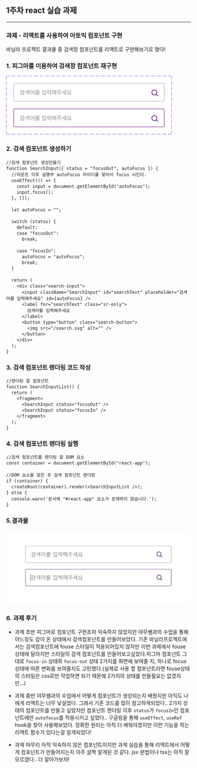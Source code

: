 ## 1주차 react 실습 과제

---

### 과제 - 리액트를 사용하여 아토믹 컴포넌트 구현

바닐라 프로젝트 결과물 중 검색창 컴포넌트를 리액트로 구현해보기로 했다!
&nbsp;
&nbsp;

### 1. 피그마를 이용하여 검색창 컴포넌트 재구현

![피그마 컴포넌트](/public/figma-search-input.jpg)

### 2. 검색 컴포넌트 생성하기

```
//검색 컴포넌트 생성만들기
function SearchInput({ status = "focusOut", autoFocus }) {
  //마운트 이후 실행부 autoFocus 아이디를 찾아서 focus 시킨다.
  useEffect(() => {
    const input = document.getElementById("autoFocus");
    input.focus();
  }, []);

  let autoFocus = "";

  switch (status) {
    default:
    case "focusOut":
      break;

    case "focusIn":
      autoFocus = "autoFocus";
      break;
  }

  return (
    <div class="search-input">
      <input className="SearchInput" id="searchText" placeholder="검색어를 입력해주세요" id={autoFocus} />
      <label for="searchText" class="sr-only">
        검색어를 입력해주세요
      </label>
      <button type="button" class="search-button">
        <img src="/search.svg" alt="" />
      </button>
    </div>
  );
}
```

### 3. 검색 컴포넌트 렌더링 코드 작성

```
//렌더링 할 컴포넌트
function SearchInputList() {
  return (
    <fragment>
      <SearchInput status="focusOut" />
      <SearchInput status="focusIn" />
    </fragment>
  );
}
```

### 4. 검색 컴포넌트 렌더링 실행

```
//검색 컴포넌트를 렌더링 할 DOM 요소
const container = document.getElementById("react-app");

//DOM 요소를 찾은 후 검색 컴포넌트 렌더링
if (container) {
  createRoot(container).render(<SearchInputList />);
} else {
  console.warn('문서에 "#react-app" 요소가 존재하지 않습니다.');
}

```

### 5.결과물

![검색 컴포넌트](/public/01-component.jpg)

### 6. 과제 후기

- 과제 초반
  피그마로 컴포넌트 구현조차 익숙하지 않았지만 야무쌤과의 수업을 통해 어느정도 감이 온 상태에서 검색컴포넌트를 만들어보았다. 기존 바닐라프로젝트에서는 검색컴포넌트에 fouse 스타일이 적용되어있지 않지만 이번 과제에서 fouse 상태에 달라지만 스타일의 검색 컴포넌트를 만들어보고싶었다.피그마 컴포넌트 그대로 `focus-in` 상태와 `focus-out` 상태 2가지를 화면에 보여줄 지, 하나로 focus상태에 따른 변화를 보여줄지도 고민했다.(실제로 사용 할 컴포넌트라면 fouse상태의 스타일은 css로만 작업하면 되기 때문에 2가지의 상태를 만들필요는 없겠지만...)

- 과제 중반
  야무쌤과의 수업에서 어떻게 컴포넌트가 생성되는지 배웠지만 아직도 나에게 리액트는 너무 낯설었다. 그래서 기존 코드를 많이 참고하게되었다.. 2가지 상태의 컴포넌트를 만들고 싶었지만 컴포넌트 렌더링 이후 `status`가 `focusIn`인 컴포넌트에만 `autofocus`를 적용시키고 싶었다.. 구글링을 통해 `useEffect`, `useRef` hook을 찾아 사용해보았다. 정확한 원리는 아직 더 배워야겠지만 이런 기능을 하는 리액트 함수가 있다는걸 알게되었다!

- 과제 마무리
  아직 익숙하지 않은 컴포넌트이지만 과제 실습을 통해 리액트에서 어떻게 컴포넌트가 만들어지는지 아주 살짝 알게된 것 같다. jsx 문법이나 tsx는 아직 잘 모르겠다.. 더 알아가보자!